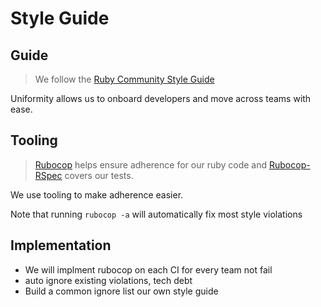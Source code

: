 # Style Guide

## Guide

> We follow the [Ruby Community Style Guide](https://github.com/bbatsov/ruby-style-guide)

Uniformity allows us to onboard developers and move across teams with ease.

## Tooling

> [Rubocop](https://github.com/bbatsov/rubocop) helps ensure adherence for our ruby code and [Rubocop-RSpec](https://github.com/backus/rubocop-rspec) covers our tests.

We use tooling to make adherence easier.

Note that running `rubocop -a` will automatically fix most style violations

## Implementation

* We will implment rubocop on each CI for every team not fail
* auto ignore existing violations, tech debt
* Build a common ignore list our own style guide
